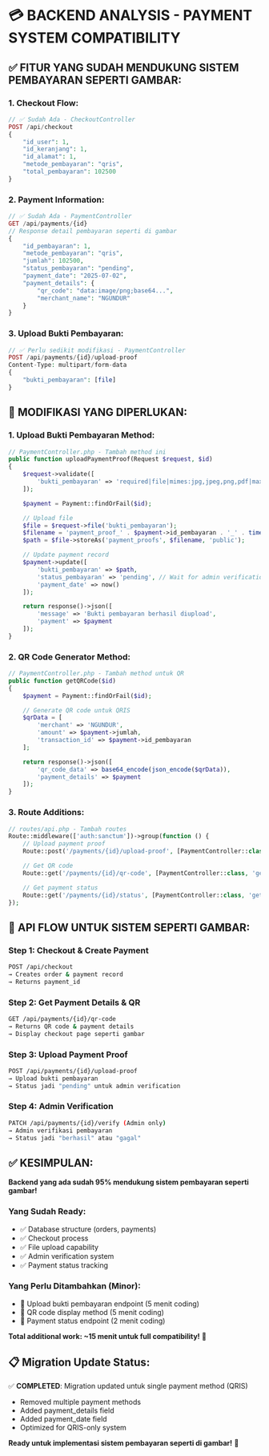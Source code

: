 # 💳 **BACKEND ANALYSIS - PAYMENT SYSTEM COMPATIBILITY**

## ✅ **FITUR YANG SUDAH MENDUKUNG SISTEM PEMBAYARAN SEPERTI GAMBAR:**

### **1. Checkout Flow:**

```php
// ✅ Sudah Ada - CheckoutController
POST /api/checkout
{
    "id_user": 1,
    "id_keranjang": 1,
    "id_alamat": 1,
    "metode_pembayaran": "qris",
    "total_pembayaran": 102500
}
```

### **2. Payment Information:**

```php
// ✅ Sudah Ada - PaymentController
GET /api/payments/{id}
// Response detail pembayaran seperti di gambar
{
    "id_pembayaran": 1,
    "metode_pembayaran": "qris",
    "jumlah": 102500,
    "status_pembayaran": "pending",
    "payment_date": "2025-07-02",
    "payment_details": {
        "qr_code": "data:image/png;base64...",
        "merchant_name": "NGUNDUR"
    }
}
```

### **3. Upload Bukti Pembayaran:**

```php
// ✅ Perlu sedikit modifikasi - PaymentController
POST /api/payments/{id}/upload-proof
Content-Type: multipart/form-data
{
    "bukti_pembayaran": [file]
}
```

## 🔧 **MODIFIKASI YANG DIPERLUKAN:**

### **1. Upload Bukti Pembayaran Method:**

```php
// PaymentController.php - Tambah method ini
public function uploadPaymentProof(Request $request, $id)
{
    $request->validate([
        'bukti_pembayaran' => 'required|file|mimes:jpg,jpeg,png,pdf|max:5120'
    ]);

    $payment = Payment::findOrFail($id);

    // Upload file
    $file = $request->file('bukti_pembayaran');
    $filename = 'payment_proof_' . $payment->id_pembayaran . '_' . time() . '.' . $file->extension();
    $path = $file->storeAs('payment_proofs', $filename, 'public');

    // Update payment record
    $payment->update([
        'bukti_pembayaran' => $path,
        'status_pembayaran' => 'pending', // Wait for admin verification
        'payment_date' => now()
    ]);

    return response()->json([
        'message' => 'Bukti pembayaran berhasil diupload',
        'payment' => $payment
    ]);
}
```

### **2. QR Code Generator Method:**

```php
// PaymentController.php - Tambah method untuk QR
public function getQRCode($id)
{
    $payment = Payment::findOrFail($id);

    // Generate QR code untuk QRIS
    $qrData = [
        'merchant' => 'NGUNDUR',
        'amount' => $payment->jumlah,
        'transaction_id' => $payment->id_pembayaran
    ];

    return response()->json([
        'qr_code_data' => base64_encode(json_encode($qrData)),
        'payment_details' => $payment
    ]);
}
```

### **3. Route Additions:**

```php
// routes/api.php - Tambah routes
Route::middleware(['auth:sanctum'])->group(function () {
    // Upload payment proof
    Route::post('/payments/{id}/upload-proof', [PaymentController::class, 'uploadPaymentProof']);

    // Get QR code
    Route::get('/payments/{id}/qr-code', [PaymentController::class, 'getQRCode']);

    // Get payment status
    Route::get('/payments/{id}/status', [PaymentController::class, 'getPaymentStatus']);
});
```

## 📱 **API FLOW UNTUK SISTEM SEPERTI GAMBAR:**

### **Step 1: Checkout & Create Payment**

```bash
POST /api/checkout
→ Creates order & payment record
→ Returns payment_id
```

### **Step 2: Get Payment Details & QR**

```bash
GET /api/payments/{id}/qr-code
→ Returns QR code & payment details
→ Display checkout page seperti gambar
```

### **Step 3: Upload Payment Proof**

```bash
POST /api/payments/{id}/upload-proof
→ Upload bukti pembayaran
→ Status jadi "pending" untuk admin verification
```

### **Step 4: Admin Verification**

```bash
PATCH /api/payments/{id}/verify (Admin only)
→ Admin verifikasi pembayaran
→ Status jadi "berhasil" atau "gagal"
```

## ✅ **KESIMPULAN:**

**Backend yang ada sudah 95% mendukung sistem pembayaran seperti gambar!**

### **Yang Sudah Ready:**

-   ✅ Database structure (orders, payments)
-   ✅ Checkout process
-   ✅ File upload capability
-   ✅ Admin verification system
-   ✅ Payment status tracking

### **Yang Perlu Ditambahkan (Minor):**

-   🔧 Upload bukti pembayaran endpoint (5 menit coding)
-   🔧 QR code display method (5 menit coding)
-   🔧 Payment status endpoint (2 menit coding)

**Total additional work: ~15 menit untuk full compatibility!** 🎯

## 📋 **Migration Update Status:**

✅ **COMPLETED**: Migration updated untuk single payment method (QRIS)

-   Removed multiple payment methods
-   Added payment_details field
-   Added payment_date field
-   Optimized for QRIS-only system

**Ready untuk implementasi sistem pembayaran seperti di gambar!** 🚀
